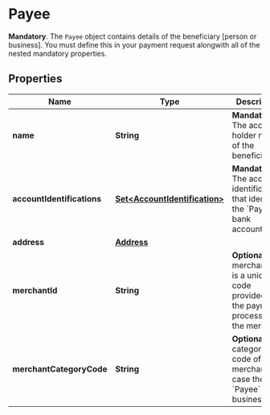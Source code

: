 

# Payee

__Mandatory__. The `Payee` object contains details of the beneficiary [person or business]. You must define this in your payment request alongwith all of the nested mandatory properties.

## Properties

Name | Type | Description | Notes
------------ | ------------- | ------------- | -------------
**name** | **String** | __Mandatory__. The account holder name of the beneficiary. | 
**accountIdentifications** | [**Set&lt;AccountIdentification&gt;**](AccountIdentification.md) | __Mandatory__. The account identifications that identify the &#x60;Payee&#x60; bank account. | 
**address** | [**Address**](Address.md) |  |  [optional]
**merchantId** | **String** | __Optional__. The merchant ID is a unique code provided by the payment processor to the merchant. |  [optional]
**merchantCategoryCode** | **String** | __Optional__. The category code of the merchant in case the &#x60;Payee&#x60; is a business. |  [optional]



